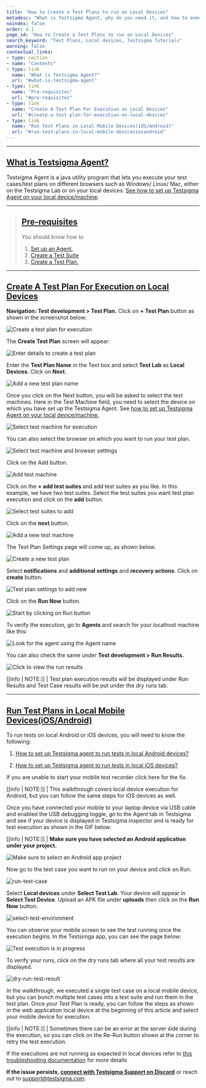 ```yaml
---
title: "How to Create a Test Plans to run on Local Devices"
metadesc: "What is Testsigma Agent, why do you need it, and how to execute your test plan on your local device after setting up Testsigma Agent on your laptop or Android or iOS device"
noindex: false
order: 4.1
page_id: "How to Create a Test Plans to run on Local Devices"
search_keyword: "Test Plans, Local devices, Testsigma Tutorials"
warning: false
contextual_links:
- type: section
- name: "Contents"
- type: link
  name: "What is Testsigma Agent?"
  url: "#what-is-testsigma-agent"
- type: link
  name: "Pre-requisites"
  url: "#pre-requisites"
- type: link
  name: "Create A Test Plan For Execution on Local Devices"
  url: "#create-a-test-plan-for-execution-on-local-devices"
- type: link
  name: "Run Test Plans in Local Mobile Devices(iOS/Android)"
  url: "#run-test-plans-in-local-mobile-devicesiosandroid"
---
```


---

## [What is Testsigma Agent?](#what-is-testsigma-agent)

Testsigma Agent is a java utility program that lets you execute your test cases/test plans on different browsers such as Windows/ Linux/ Mac, either on the Testsigma Lab or on your local devices. [See how to set up Testsigma Agent on your local device/machine](https://testsigma.com/tutorials/agent/how-to-setup-agents-to-run-tests-on-local-mobile-devices/).

---
> ## [Pre-requisites](#pre-requisites)
> You should know how to
> 1. [Set up an Agent.](https://support.testsigma.com/support/solutions/articles/32000023401-quick-setup-guide-setup-testsigma-agent-windows-mac-linux-)
> 2. [Create a Test Suite](https://support.testsigma.com/support/solutions/articles/32000016704-how-to-add-edit-delete-test-suite-)
> 3. [Create a Test Plan.](https://support.testsigma.com/support/solutions/articles/32000022111-how-to-add-edit-delete-test-plan-configuration-)

---

## [Create A Test Plan For Execution on Local Devices](#create-a-test-plan-for-execution-on-local-devices)

**Navigation: Test development > Test Plan.** Click on  **+ Test Plan** button as shown in the screenshot below:

![Create a test plan for execution](https://docs.testsigma.com/images/tutorials/run-tests-on-local-devices/create-test-plan.png)

The **Create Test Plan** screen will appear:

![Enter details to create a test plan](https://docs.testsigma.com/images/tutorials/run-tests-on-local-devices/create-test-plan-settings.png)

Enter the **Test Plan Name** in the Text box and select **Test Lab** as **Local Devices**. Click on **Next**.

![Add a new test plan name](https://docs.testsigma.com/images/tutorials/run-tests-on-local-devices/add-test-plan-name.png)

Once you click on the Next button, you will be asked to select the test machines. Here in the Test Machine field, you need to select the device on which you have set up the Testsigma Agent. See [how to set up Testsigma Agent on your local device/machine.](https://testsigma.com/docs/agent/setup-on-windows-mac-linux/)

![Select test machine for execution](https://docs.testsigma.com/images/tutorials/run-tests-on-local-devices/test-plan-select-test-machine.png)

You can also select the browser on which you want to run your test plan.

![Select test machine and browser settings](https://docs.testsigma.com/images/tutorials/run-tests-on-local-devices/test-plan-select-test-machine.png)

Click on the Add button.

![Add test machine](https://docs.testsigma.com/images/tutorials/run-tests-on-local-devices/add-button-test-machne.png)

Click on the **+ add test suites** and add test suites as you like. In this example, we have two test suites. Select the test suites you want test plan execution and click on the **add** button.

![Select test suites to add](https://docs.testsigma.com/images/tutorials/run-tests-on-local-devices/select-test-suites.png)

Click on the **next** button.

![Add a new test machine](https://docs.testsigma.com/images/tutorials/run-tests-on-local-devices/add-test-machine.png)

The Test Plan Settings page will come up, as shown below.

![Create a new test plan](https://docs.testsigma.com/images/tutorials/run-tests-on-local-devices/create-test-plan.png)

Select **notifications** and **additional settings** and **recovery actions**. Click on **create** button.

![Test plan settings to add new](https://docs.testsigma.com/images/tutorials/run-tests-on-local-devices/add-test-plan-settings.gif)

Click on the **Run Now** button.

![Start by clicking on Run button](https://docs.testsigma.com/images/tutorials/run-tests-on-local-devices/start-execution-click-run.png)

To verify the execution, go to **Agents** and search for your localhost machine like this:

![Look for the agent using the Agent name](https://docs.testsigma.com/images/tutorials/run-tests-on-local-devices/search-agent-name.gif)

You can also check the same under **Test development > Run Results.**

![Click to view the run results](https://docs.testsigma.com/images/tutorials/run-tests-on-local-devices/view-run-results-testsigma.png)

[[info | NOTE:]]
| Test plan execution results will be displayed under Run Results and Test Case results will be put under the dry runs tab.

---
## [Run Test Plans in Local Mobile Devices(iOS/Android)](#run-test-plans-in-local-mobile-devicesiosandroid)

To run tests on local Android or iOS devices, you will need to know the following:

1. [How to set up Testsigma agent to run tests in local Android devices?](https://testsigma.com/tutorials/test-cases/mobile-apps/build-tests-using-local-android-devices/)

2. [How to set up Testsigma agent to run tests in local iOS devices?](https://testsigma.com/tutorials/test-cases/mobile-apps/build-tests-using-local-ios-devices/)

If you are unable to start your mobile test recorder click here for the fix.

[[info | NOTE:]]
| This walkthrough covers local device execution for Android, but you can follow the same steps for iOS devices as well.

Once you have connected your mobile to your laptop device via USB cable and enabled the USB debugging toggle, go to the Agent tab in Testsigma and see if your device is displayed in Testsigma inspector and is ready for test execution as shown in the GIF below:

[[info | NOTE:]]
| **Make sure you have selected an Android application under your project.**

![Make sure to select an Android app project](https://s3.amazonaws.com/static-docs.testsigma.com/new_images/projects/applications/androidapp.gif)

Now go to the test case you want to run on your device and click on Run.

![run-test-case](https://docs.testsigma.com/images/tutorials/run-tests-on-local-devices/run-test-case.png)

Select **Local devices** under **Select Test Lab**.  Your device will appear in **Select Test Device**. Upload an APK file under **uploads** then click on the **Run Now** button.

![select-test-environment](https://s3.amazonaws.com/static-docs.testsigma.com/new_images/projects/applications/testenv.gif)

You can observe your mobile screen to see the test running once the execution begins. In the Testsimga app, you can see the page below:

![Test execution is in progress](https://docs.testsigma.com/images/tutorials/run-tests-on-local-devices/execution-in-progress.png)

To verify your runs, click on the dry runs tab where all your test results are displayed.

![dry-run-test-result](https://docs.testsigma.com/images/tutorials/run-tests-on-local-devices/dry-run-test-result.png)

In the walkthrough, we executed a single test case on a local mobile device, but you can bunch multiple test cases into a test suite and run them in the test plan. Once your Test Plan is ready, you can follow the steps as shown in the web application local device at the beginning of this article and select your mobile device for execution. 

[[info | NOTE:]]
|  Sometimes there can be an error at the server side during the execution, so you can click on the Re-Run button shown at the corner to retry the test execution.

If the executions are not running as expected in local devices refer to [this troubleshooting documentation](https://testsigma.com/docs/agent/troubleshooting/setup-issues/) for more details


**If the issue persists, [connect with Testsigma Support on Discord](https://discord.com/invite/5caWS7R6QX)** or reach out to support@testsigma.com. 




